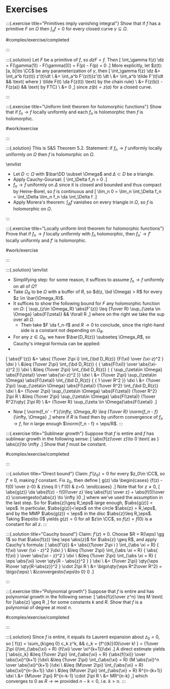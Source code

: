 # Exercises

:::{.exercise title="Primitives imply vanishing integral"}
Show that if $f$ has a primitive $F$ on $\Omega$ then $\displaystyle\int_\gamma f = 0$ for every closed curve $\gamma \subseteq \Omega$.

#complex/exercise/completed

:::

:::{.solution}
Let $F$ be a primitive of $f$, so $\dd{}{z}F = f$.
Then
\[
\int_\gamma f(z) \dz = F(\gamma(1)) - F(\gamma(0)) = F(p) - F(p) = 0
.\]
More explicitly, let $z(t): [a, b]\to \CC$ be any parameterization of $\gamma$, then
\[
\int_\gamma f(z) \dz 
&= \int_a^b f(z(t)) z'(t)\dt \\
&= \int_a^b F'(z(t))z'(t) \dt \\
&= \int_a^b \tilde F'(t)\dt && \text{ where } \tilde F(t) \da F(z(t)) \text{ by the chain rule} \\
&= F(z(b)) - F(z(a)) && \text{ by FTC} \\
&= 0
,\]
since $z(b) = z(a)$ for a closed curve.


:::

:::{.exercise title="Uniform limit theorem for holomorphic functions"}
Show that if $f_n\to f$ locally uniformly and each $f_n$ is holomorphic then $f$ is holomorphic.

#work/exercise

:::

:::{.solution}
This is S&S Theorem 5.2.
Statement: if $f_n\to f$ uniformly locally uniformly on $\Omega$ then $f$ is holomorphic on $\Omega$.

\envlist

- Let $D \subset \Omega$ with $\bar\DD \subset \Omega$ and $\Delta \subset D$ be a triangle.
- Apply Cauchy-Goursat: 
\[
\int_\Delta f_n = 0
.\]
- $f_n\to f$ uniformly on $\Delta$ since it is closed and bounded and thus compact by Heine-Borel, so $f$ is continuous and
\[
\lim_n 0 = \lim_n \int_\Delta f_n = \int_\Delta \lim_n f_n \da \int_\Delta f
.\]
- Apply Morera's theorem: $\displaystyle\int_\Delta f$ vanishes on every triangle in $\Omega$, so $f$ is holomorphic on $\Omega$.

:::

:::{.exercise title="Locally uniform limit theorem for holomorphic functions"}
Prove that if $f_n\to f$ locally uniformly with $f_n$ holomorphic, then $f_n'\to f'$ locally uniformly and $f'$ is holomorphic.

#work/exercise

:::

:::{.solution}
\envlist

- Simplifying step: for some reason, it suffices to assume $f_n\to f$ uniformly on all of $\Omega$?
- Take $\Omega_R$ to be $\Omega$ with a buffer of $R$, so $d(z, \bd \Omega) > R$ for every $z \in \bar{\Omega_R}$.
- It suffices to show the following bound for $F$ any holomorphic function on $\Omega$:
\[
\sup_{z\in \Omega_R} \abs{F'(z)} \leq {1\over R} \sup_{\zeta \in \Omega} \abs{F(\zeta)} && \forall R
,\]
where on the right we take the sup over all $\Omega$.
  - Then take $F \da f_n-f$ and $R\to 0$ to conclude, since the right-hand side is a constant not depending on $\Omega_R$.
- For any $z\in \Omega_R$, we have $\bar{D_R(z)} \subseteq \Omega_R$, so Cauchy's integral formula can be applied:
-
\[
\abs{F'(z)} 
&= \abs{ {1\over 2\pi i} \int_{\bd D_R(z)} {F(\xi) \over (\xi-z)^2 } \dxi  } \\
&\leq {1\over 2\pi} \int_{\bd D_R(z)} { { \abs{F(\xi)} \over \abs{\xi-z}^2 }} \dxi   \\
&\leq {1\over 2\pi} \int_{\bd D_R(z)} { { \sup_{\zeta\in \Omega} \abs{F(\zeta)} \over \abs{\xi-z}^2 }} \dxi   \\
&= {1\over 2\pi} \sup_{\zeta\in \Omega} \abs{F(\zeta)}  \int_{\bd D_R(z)} { { 1 \over R^2 }} \dxi   \\
&= {1\over 2\pi} \sup_{\zeta\in \Omega} \abs{F(\zeta)}  {1\over R^2} \int_{\bd D_R(z)} \dxi   \\
&= {1\over 2\pi} \sup_{\zeta\in \Omega} \abs{F(\zeta)}  {1\over R^2} 2\pi R   \\
&\leq {1\over 2\pi} \sup_{\zeta\in \Omega} \abs{F(\zeta)}  {1\over R^2}\qty{ 2\pi R}   \\
&= {1\over R} \sup_{\zeta \in \Omega}\abs{F(\zeta)}
.\]

- Now
\[
\norm{f_n' - f'}_{\infty, \Omega_R} \leq {1\over R} \norm{f_n - f}_{\infty, \Omega}
,\]
where if $R$ is fixed then by uniform convergence of $f_n\to f$, for $n$ large enough $\norm{f_n - f} < \eps/R$.
:::

:::{.exercise title="Sublinear growth"}
Suppose that $f$ is entire and $f$ has sublinear growth in the following sense:
\[
\abs{f(z)\over z}\to 0
\text{ as } \abs{z}\to \infty
.\]
Show that $f$ must be constant.

#complex/exercise/completed

:::

:::{.solution title="Direct bound"}
Claim: $f'(z_0) = 0$ for every $z_0\in \CC$, so $f'\equiv 0$, making $f$ constant.
Fix $z_0$, then define
\[
g(z) \da 
\begin{cases}
{f(z) - f(0) \over z-0} & z\neq 0 
\\
f'(0) & z=0.
\end{cases}
.\]
Note that for $z\neq 0$,
\[
\abs{g(z)} \da \abs{f(z) - f(0)\over z} \leq \abs{f(z) \over z} + \abs{f(0)\over z} \convergesto{\abs{z} \to \infty }0
,\]
where we've used the assumption in the last step.
So for $\abs{z}\geq R_\eps$ large enough, $\abs{g(z)} < \eps$.
In particular, $\abs{g(z)}<\eps$ on the circle $\abs{z} = R_\eps$, and by the MMP $\abs{g(z)} < \eps$ in the disc $\abs{z}\leq R_\eps$.
Taking $\eps\to 0$ yields $g(z) = 0$ for all $z\in \CC$, so $f(z) = f(0)$ is a constant for all $z$.
:::

:::{.solution title="Cauchy bound"}
Claim: $f'(z) \equiv 0$.
Choose $R = R(\eps) \gg 1$ so that $\abs{f(z)} \leq \eps \abs{z}$ for $\abs{z} \geq R$, and apply Cauchy's formula:
\[
\abs{f'(z)} 
&= \abs{{1\over 2\pi i } \int_{\abs \xi = R} { f(\xi) \over (\xi - z)^2 }\dxi  } \\
&\leq {1\over 2\pi} \int_{\abs \xi = R} { \abs{ f(\xi) } \over \abs{\xi - z}^2 } \dxi  \\
&\leq {1\over 2\pi} \int_{\abs \xi = R} { \eps \abs{\xi} \over \qty{R - \abs{z}^2 } } \dxi  \\
&= {1\over 2\pi} \qty{\eps R\over \qty{R-\abs{z}}^2 } \cdot 2\pi R \\
&= \bigo\qty{\eps R^2\over R^2} = \bigo(\eps) \\
&\convergesto{\eps\to 0} 0
.\]

:::

:::{.exercise title="Polynomial growth"}
Suppose that $f$ is entire and has polynomial growth in the following sense:
\[
\abs{f(z)\over z^n} \leq M \text{ for }\abs{z} \geq R
,\]
for some constants $k$ and $R$.
Show that $f$ is a polynomial of degree at most $n$.

#complex/exercise/completed

:::

:::{.solution}
Since $f$ is entire, it equals its Laurent expansion about $z_0 = 0$, so
\[
f(z) = \sum_{k\geq 0} c_k z^k, && c_k = {f^{(k)}(0)\over k! } = {1\over 2\pi i}\int_{\abs{\xi} = R} {f(\xi) \over \xi^{k+1}}\dxi
.\]
A direct estimate yields
\[
\abs{c_k} 
&\leq {1\over 2\pi} \int_{\abs{\xi} = R} {\abs{f(\xi)} \over \abs{\xi}^{k+1} }\dxi\\
&\leq {1\over 2\pi} \int_{\abs{\xi} = R} {M \abs{\xi}^n \over \abs{\xi}^{k+1} }\dxi \\
&\leq {M\over 2\pi} \int_{\abs{\xi} = R} \abs{\xi}^{n-(k+1)} \dxi \\
&\leq {M\over 2\pi} \int_{\abs{\xi} = R} R^{n-(k+1)} \dxi \\
&= {M\over 2\pi} R^{n-k-1} \cdot 2\pi R \\
&= MR^{n-k}
,\]
which converges to $0$ as $R\to \infty$ provided $n-k<0$, i.e. $k>n$.
:::

